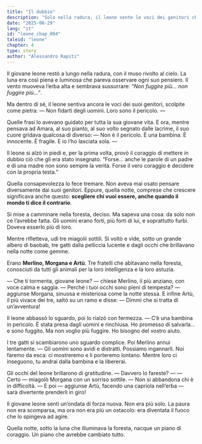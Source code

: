 ```yaml
---
title: "Il dubbio"
description: "Solo nella radura, il leone sente le voci dei genitori che lo invitano a diffidare dell’uomo. Ma per la prima volta osa mettere in discussione ciò che ha sempre creduto, e da questo dubbio nasce il coraggio di agire."
date: "2025-08-29"
lang: "it"
id: "leone_chap_004"
taleid: "leone"
chapter: 4
type: story
author: "Alessandro Rapiti"
---
```


Il giovane leone restò a lungo nella radura, con il muso rivolto al cielo. La luna era così piena e luminosa che pareva osservare ogni suo pensiero.
Il vento muoveva l’erba alta e sembrava sussurrare: *“Non fuggire più… non fuggire più…”*.

Ma dentro di sé, il leone sentiva ancora le voci dei suoi genitori, scolpite come pietra:
— Non fidarti degli uomini. Loro sono il pericolo. —

Quelle frasi lo avevano guidato per tutta la sua giovane vita. E ora, mentre pensava ad Amara, al suo pianto, al suo volto segnato dalle lacrime, il suo cuore gridava qualcosa di diverso:
— Non è il pericolo. È una bambina. È innocente. È fragile. E io l’ho lasciata sola. —

Il leone si alzò in piedi e, per la prima volta, provò il coraggio di mettere in dubbio ciò che gli era stato insegnato.
“Forse… anche le parole di un padre e di una madre non sono sempre la verità. Forse il vero coraggio è decidere con la propria testa.”

Quella consapevolezza lo fece tremare. Non aveva mai osato pensare diversamente dai suoi genitori. Eppure, quella notte, comprese che crescere significava anche questo: **scegliere chi vuoi essere, anche quando il mondo ti dice il contrario**.

Si mise a camminare nella foresta, deciso.
Ma sapeva una cosa: da solo non ce l’avrebbe fatta. Gli uomini erano forti, più forti di lui, e soprattutto furbi. Doveva esserlo più di loro.

Mentre rifletteva, udì tre miagolii sottili. Si voltò e vide, sotto un grande albero di baobab, tre gatti dalla pelliccia lucente e dagli occhi che brillavano nella notte come gemme.

Erano **Merlino, Morgana e Artù**.
Tre fratelli che abitavano nella foresta, conosciuti da tutti gli animali per la loro intelligenza e la loro astuzia.

— Che ti tormenta, giovane leone? — chiese Merlino, il più anziano, con voce calma e saggia.
— Perché i tuoi occhi sono pieni di tempesta? — aggiunse Morgana, sinuosa e misteriosa come la notte stessa.
E infine Artù, il più vivace dei tre, saltò su un ramo e disse:
— Dimmi che si tratta di un’avventura!

Il leone abbassò lo sguardo, poi lo rialzò con fermezza.
— C’è una bambina in pericolo. È stata presa dagli uomini e rinchiusa. Ho promesso di salvarla… e sono fuggito. Ma non voglio più fuggire. Ho bisogno del vostro aiuto.

I tre gatti si scambiarono uno sguardo complice. Poi Merlino annuì lentamente.
— Gli uomini sono avidi e distratti. Possiamo ingannarli. Noi faremo da esca: ci mostreremo e li porteremo lontano. Mentre loro ci inseguono, tu andrai dalla bambina e la libererai.

Gli occhi del leone brillarono di gratitudine.
— Davvero lo fareste? —
— Certo — miagolò Morgana con un sorriso sottile. — Non si abbandona chi è in difficoltà.
— E poi — aggiunse Artù, facendo una capriola nell’erba — sarà divertente prenderli in giro!

Il giovane leone sentì un’ondata di forza nuova. Non era più solo.
La paura non era scomparsa, ma ora non era più un ostacolo: era diventata il fuoco che lo spingeva ad agire.

Quella notte, sotto la luna che illuminava la foresta, nacque un piano di coraggio.
Un piano che avrebbe cambiato tutto.